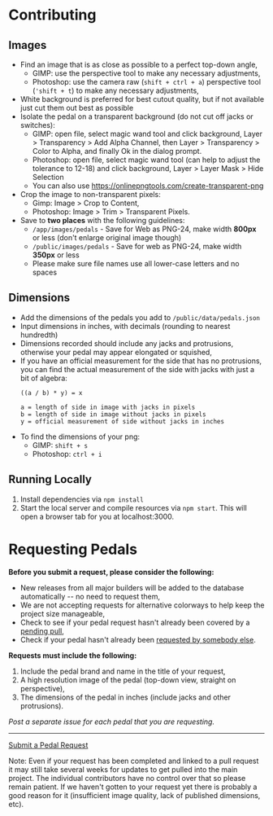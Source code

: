 # Contributing

## Images

-   Find an image that is as close as possible to a perfect top-down angle,
    -   GIMP: use the perspective tool to make any necessary adjustments,
    -   Photoshop: use the camera raw (`shift + ctrl + a`) perspective tool (`'shift + t`) to make any necessary adjustments,
-   White background is preferred for best cutout quality, but if not available just cut them out best as possible
-   Isolate the pedal on a transparent background (do not cut off jacks or switches):
    -   GIMP: open file, select magic wand tool and click background, Layer > Transparency > Add Alpha Channel, then Layer > Transparency > Color to Alpha, and finally Ok in the dialog prompt.
    -   Photoshop: open file, select magic wand tool (can help to adjust the tolerance to 12-18) and click background, Layer > Layer Mask > Hide Selection
    -   You can also use https://onlinepngtools.com/create-transparent-png
-   Crop the image to non-transparent pixels:
    -   Gimp: Image > Crop to Content,
    -   Photoshop: Image > Trim > Transparent Pixels.
-   Save to **two places** with the following guidelines:
    -   `/app/images/pedals` - Save for Web as PNG-24, make width **800px** or less (don't enlarge original image though)
    -   `/public/images/pedals` - Save for web as PNG-24, make width **350px** or less
    -   Please make sure file names use all lower-case letters and no spaces

## Dimensions

-   Add the dimensions of the pedals you add to `/public/data/pedals.json`
-   Input dimensions in inches, with decimals (rounding to nearest hundredth)
-   Dimensions recorded should include any jacks and protrusions, otherwise your pedal may appear elongated or squished,
-   If you have an official measurement for the side that has no protrusions, you can find the actual measurement of the side with jacks with just a bit of algebra:
    ```
    ((a / b) * y) = x

    a = length of side in image with jacks in pixels
    b = length of side in image without jacks in pixels
    y = official measurement of side without jacks in inches
    ```
-   To find the dimensions of your png:
    -   GIMP: `shift + s`
    -   Photoshop: `ctrl + i`


## Running Locally

1. Install dependencies via `npm install`
2. Start the local server and compile resources via `npm start`. This will open a browser tab for you at localhost:3000.

# Requesting Pedals

**Before you submit a request, please consider the following:**

-   New releases from all major builders will be added to the database automatically -- no need to request them,
-   We are not accepting requests for alternative colorways to help keep the project size manageable,
-   Check to see if your pedal request hasn't already been covered by a [pending pull](https://github.com/PedalPlayground/PedalPlayground.github.io/pulls),
-   Check if your pedal hasn't already been [requested by somebody else](https://github.com/PedalPlayground/PedalPlayground.github.io/issues).

**Requests must include the following:**

1.  Include the pedal brand and name in the title of your request,
2.  A high resolution image of the pedal (top-down view, straight on perspective),
3.  The dimensions of the pedal in inches (include jacks and other protrusions).

_Post a separate issue for each pedal that you are requesting._

****

[Submit a Pedal Request](https://github.com/PedalPlayground/PedalPlayground.github.io/issues)

Note: Even if your request has been completed and linked to a pull request it may still take several weeks for updates to get pulled into the main project.  The individual contributors have no control over that so please remain patient. If we haven't gotten to your request yet there is probably a good reason for it (insufficient image quality, lack of published dimensions, etc).
